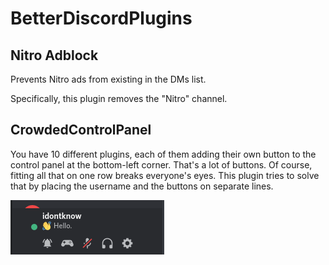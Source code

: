 # BetterDiscordPlugins
## Nitro Adblock
Prevents Nitro ads from existing in the DMs list.

Specifically, this plugin removes the "Nitro" channel.

## CrowdedControlPanel
You have 10 different plugins, each of them adding their own button to the control panel at the bottom-left corner. That's a lot of buttons. Of course, fitting all that on one row breaks everyone's eyes. This plugin tries to solve that by placing the username and the buttons on separate lines.

![Screenshot for CrowdedControlPanel](/CrowdedControlPanel/CrowdedControlPanel_01.png?raw=true "Screenshot for CrowdedControlPanel")


